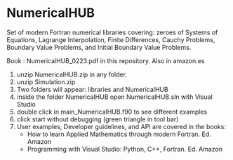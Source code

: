 # NumericalHUB
Set of modern Fortran numerical libraries covering:  zeroes of Systems of Equations,  Lagrange Interpolation, Finite Differences,  Cauchy Problems,  Boundary Value Problems, and  Initial Boundary Value  Problems.

Book : NumericalHUB_0223.pdf in this repository. Also in amazon.es 

1) unzip NumericalHUB.zip in any folder. 
2) unzip Simulation.zip
3) Two folders will appear: libraries and NumericalHUB
4) inside the folder NumericalHUB open NumericalHUB.sln with Visual Studio
5) double click in main_NumericalHUB.f90 to see different examples
6) click start without debugging (green triangle in tool bar)
7) User examples, Developer guidelines, and API are covered in the books: 
   - How to learn Applied Mathematics through modern Fortran. Ed. Amazon 
   - Programming with Visual Studio: Python,  C++, Fortran. Ed. Amazon
